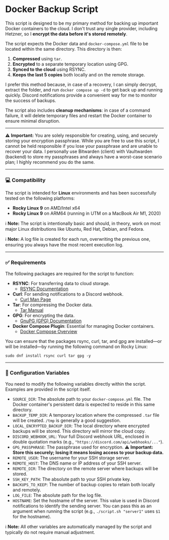 # Docker Backup Script

This script is designed to be my primary method for backing up important Docker containers to the cloud. I don't trust any single provider, including Hetzner, so I **encrypt the data before it's stored remotely**.

The script expects the Docker data and `docker-compose.yml` file to be located within the same directory. This directory is then:
1.  **Compressed** using `tar`.
2.  **Encrypted** to a separate temporary location using GPG.
3.  **Synced to the cloud** using RSYNC.
4.  **Keeps the last 5 copies** both locally and on the remote storage.

I prefer this method because, in case of a recovery, I can simply decrypt, extract the folder, and run `docker compose up -d` to get back up and running quickly. Discord notifications provide a convenient way for me to monitor the success of backups.

The script also includes **cleanup mechanisms**: in case of a command failure, it will delete temporary files and restart the Docker container to ensure minimal disruption.

---

⚠️ **Important:** You are solely responsible for creating, using, and securely storing your encryption passphrase. While you are free to use this script, I cannot be held responsible if you lose your passphrase and are unable to recover your data. I personally use Bitwarden (client) with Vaultwarden (backend) to store my passphrases and always have a worst-case scenario plan; I highly recommend you do the same.

---

### 💻 Compatibility

The script is intended for **Linux** environments and has been successfully tested on the following platforms:
* **Rocky Linux 9** on AMD/Intel x64
* **Rocky Linux 9** on ARM64 (running in UTM on a MacBook Air M1, 2020)

ℹ️ **Note:** The script is intentionally basic and should, in theory, work on most major Linux distributions like Ubuntu, Red Hat, Debian, and Fedora.

ℹ️ **Note:** A log file is created for each run, overwriting the previous one, ensuring you always have the most recent execution log.

---

### ✅ Requirements

The following packages are required for the script to function:
* **RSYNC**: For transferring data to cloud storage.
    * [RSYNC Documentation](https://rsync.samba.org/documentation.html)
* **Curl**: For sending notifications to a Discord webhook.
    * [Curl Man Page](https://curl.se/docs/manpage.html)
* **Tar**: For compressing the Docker data.
    * [Tar Manual](https://www.gnu.org/software/tar/manual/tar.html)
* **GPG**: For encrypting the data.
    * [GnuPG (GPG) Documentation](https://www.gnupg.org/documentation/)
* **Docker Compose Plugin**: Essential for managing Docker containers.
    * [Docker Compose Overview](https://docs.docker.com/compose/)

You can ensure that the packages rsync, curl, tar, and gpg are installed—or will be installed—by running the following command on Rocky Linux:
```
sudo dnf install rsync curl tar gpg -y
```

---

### 🔧 Configuration Variables

You need to modify the following variables directly within the script. Examples are provided in the script itself.

* `SOURCE_DIR`: The absolute path to your `docker-compose.yml` file. The Docker container's persistent data is expected to reside in this same directory.
* `BACKUP_TEMP_DIR`: A temporary location where the compressed `.tar` file will be created. `/tmp` is generally a good suggestion.
* `LOCAL_ENCRYPTED_BACKUP_DIR`: The local directory where encrypted backups will be stored. This directory will mirror the cloud copy.
* `DISCORD_WEBHOOK_URL`: Your full Discord webhook URL, enclosed in double quotation marks (e.g., `"https://discord.com/api/webhooks/..."`).
* `GPG_PASSPHRASE`: The passphrase used for encryption. ⚠️ **Important: Store this securely; losing it means losing access to your backup data.**
* `REMOTE_USER`: The username for your SSH storage server.
* `REMOTE_HOST`: The DNS name or IP address of your SSH server.
* `REMOTE_DIR`: The directory on the remote server where backups will be stored.
* `SSH_KEY_PATH`: The absolute path to your SSH private key.
* `BACKUPS_TO_KEEP`: The number of backup copies to retain both locally and remotely.
* `LOG_FILE`: The absolute path for the log file.
* `HOSTNAME`: Set the hostname of the server. This value is used in Discord notifications to identify the sending server. You can pass this as an argument when running the script (e.g., `./script.sh "server1"` uses `$1` for the hostname).

ℹ️ **Note:** All other variables are automatically managed by the script and typically do not require manual adjustment.
